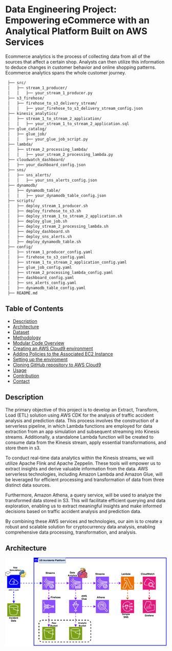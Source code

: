 # Data Engineering Project: Empowering eCommerce with an Analytical Platform Built on AWS Services
Ecommerce analytics is the process of collecting data from all of the sources that affect a certain shop. Analysts can then utilize this information to deduce changes in customer behavior and online shopping patterns. Ecommerce analytics spans the whole customer journey.

```arduino
 ├── src/
 │   ├── stream_1_producer/
 │   │   ├── your_stream_1_producer.py
 ├── s3_firehose/
 │   ├── firehose_to_s3_delivery_stream/
 │   │   ├── your_firehose_to_s3_delivery_stream_config.json
 ├── kinesis_analytics/
 │   ├── stream_1_to_stream_2_application/
 │   │   ├── your_stream_1_to_stream_2_application.sql
 ├── glue_catalog/
 │   ├── glue_job/
 │   │   ├── your_glue_job_script.py
 ├── lambda/
 │   ├── stream_2_processing_lambda/
 │   │   ├── your_stream_2_processing_lambda.py
 ├── cloudwatch_dashboard/
 │   ├── your_dashboard_config.json
 ├── sns/
 │   ├── sns_alerts/
 │   │   ├── your_sns_alerts_config.json
 ├── dynamodb/
 │   ├── dynamodb_table/
 │   │   ├── your_dynamodb_table_config.json
 ├── scripts/
 │   ├── deploy_stream_1_producer.sh
 │   ├── deploy_firehose_to_s3.sh
 │   ├── deploy_stream_1_to_stream_2_application.sh
 │   ├── deploy_glue_job.sh
 │   ├── deploy_stream_2_processing_lambda.sh
 │   ├── deploy_dashboard.sh
 │   ├── deploy_sns_alerts.sh
 │   ├── deploy_dynamodb_table.sh
 ├── config/
 │   ├── stream_1_producer_config.yaml
 │   ├── firehose_to_s3_config.yaml
 │   ├── stream_1_to_stream_2_application_config.yaml
 │   ├── glue_job_config.yaml
 │   ├── stream_2_processing_lambda_config.yaml
 │   ├── dashboard_config.yaml
 │   ├── sns_alerts_config.yaml
 │   ├── dynamodb_table_config.yaml
 ├── README.md

```

## Table of Contents 

- [Description](#description)
- [Architecture](#architecture)
- [Dataset](#Dataset)
- [Methodology](#Methodology)
- [Modular Code Overview](#modular-code-overview)
- [Creating an AWS Cloud9 environment](#creating-an-AWS-Cloud9-environment)
- [Adding Policies to the Associated EC2 Instance](#Adding-Policies-to-the-Associated-EC2-Instance)
- [Setting up the enviroment](#setting-up-the-enviroment)
- [Cloning GitHub repository to AWS Cloud9](#Cloning-GitHub-repository-to-AWS-Cloud9)
- [Usage](#usage) 
- [Contribution](#contribution)
- [Contact](#contact)

## Description

The primary objective of this project is to develop an Extract, Transform, Load (ETL) solution using AWS CDK for the analysis of traffic accident analysis and prediction data. This process involves the construction of a serverless pipeline, in which Lambda functions are employed for data extraction from an app simulation and subsequent streaming into Kinesis streams. Additionally, a standalone Lambda function will be created to consume data from the Kinesis stream, apply essential transformations, and store them in s3.

To conduct real-time data analytics within the Kinesis streams, we will utilize Apache Flink and Apache Zeppelin. These tools will empower us to extract insights and derive valuable information from the data. AWS serverless technologies, including Amazon Lambda and Amazon Glue, will be leveraged for efficient processing and transformation of data from three distinct data sources.

Furthermore, Amazon Athena, a query service, will be used to analyze the transformed data stored in S3. This will facilitate efficient querying and data exploration, enabling us to extract meaningful insights and make informed decisions based on traffic accident analysis and prediction data.

By combining these AWS services and technologies, our aim is to create a robust and scalable solution for cryptocurrency data analysis, enabling comprehensive data processing, transformation, and analysis.

## Architecture

![diagram](https://github.com/diegovillatoromx/flink-kinesis-streaming-pipeline/blob/main/images/flink_kinesis.png)
